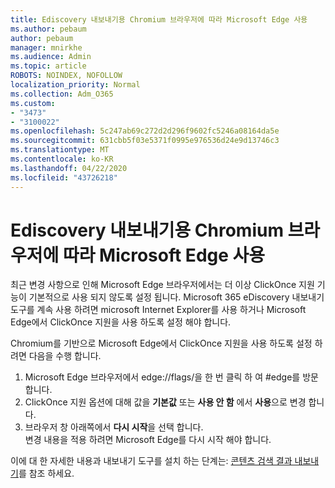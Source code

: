 ```yaml
---
title: Ediscovery 내보내기용 Chromium 브라우저에 따라 Microsoft Edge 사용
ms.author: pebaum
author: pebaum
manager: mnirkhe
ms.audience: Admin
ms.topic: article
ROBOTS: NOINDEX, NOFOLLOW
localization_priority: Normal
ms.collection: Adm_O365
ms.custom:
- "3473"
- "3100022"
ms.openlocfilehash: 5c247ab69c272d2d296f9602fc5246a08164da5e
ms.sourcegitcommit: 631cbb5f03e5371f0995e976536d24e9d13746c3
ms.translationtype: MT
ms.contentlocale: ko-KR
ms.lasthandoff: 04/22/2020
ms.locfileid: "43726218"
---
```

# <a name="using-microsoft-edge-based-on-chromium-browsers-for-ediscovery-export"></a>Ediscovery 내보내기용 Chromium 브라우저에 따라 Microsoft Edge 사용

최근 변경 사항으로 인해 Microsoft Edge 브라우저에서는 더 이상 ClickOnce 지원 기능이 기본적으로 사용 되지 않도록 설정 됩니다. Microsoft 365 eDiscovery 내보내기 도구를 계속 사용 하려면 microsoft Internet Explorer를 사용 하거나 Microsoft Edge에서 ClickOnce 지원을 사용 하도록 설정 해야 합니다. 

Chromium를 기반으로 Microsoft Edge에서 ClickOnce 지원을 사용 하도록 설정 하려면 다음을 수행 합니다. 
1. Microsoft Edge 브라우저에서 edge://flags/을 한 번 클릭 하 여 #edge를 방문 합니다.
2. ClickOnce 지원 옵션에 대해 값을 **기본값** 또는 **사용 안 함** 에서 **사용**으로 변경 합니다. 
3. 브라우저 창 아래쪽에서 **다시 시작**을 선택 합니다. <br>
 변경 내용을 적용 하려면 Microsoft Edge를 다시 시작 해야 합니다. 

이에 대 한 자세한 내용과 내보내기 도구를 설치 하는 단계는: [콘텐츠 검색 결과 내보내기](https://docs.microsoft.com/microsoft-365/compliance/export-search-results)를 참조 하세요.